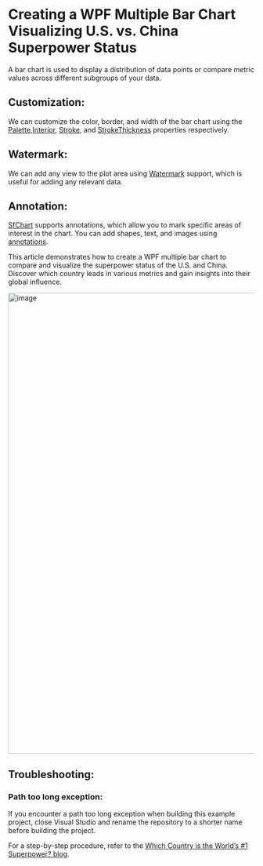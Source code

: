 # Creating a WPF Multiple Bar Chart Visualizing U.S. vs. China Superpower Status

A bar chart is used to display a distribution of data points or compare metric values across different subgroups of your data.

## Customization:
We can customize the color, border, and width of the bar chart using the [Palette](https://help.syncfusion.com/cr/wpf/Syncfusion.UI.Xaml.Charts.ChartSeriesBase.html#Syncfusion_UI_Xaml_Charts_ChartSeriesBase_Palette),[Interior](https://help.syncfusion.com/cr/wpf/Syncfusion.UI.Xaml.Charts.ChartSeriesBase.html#Syncfusion_UI_Xaml_Charts_ChartSeriesBase_Interior), [Stroke](https://help.syncfusion.com/cr/wpf/Syncfusion.UI.Xaml.Charts.ChartSeries.html#Syncfusion_UI_Xaml_Charts_ChartSeries_Stroke), and [StrokeThickness](https://help.syncfusion.com/cr/wpf/Syncfusion.UI.Xaml.Charts.ChartSeries.html#Syncfusion_UI_Xaml_Charts_ChartSeries_StrokeThickness) properties respectively.

## Watermark:
We can add any view to the plot area using [Watermark](https://help.syncfusion.com/cr/wpf/Syncfusion.UI.Xaml.Charts.SfChart.html#Syncfusion_UI_Xaml_Charts_SfChart_Watermark) support, which is useful for adding any relevant data.

## Annotation:
[SfChart](https://help.syncfusion.com/cr/wpf/Syncfusion.UI.Xaml.Charts.SfChart.html) supports annotations, which allow you to mark specific areas of interest in the chart. You can add shapes, text, and images using [annotations](https://help.syncfusion.com/wpf/charts/annotations).

This article demonstrates how to create a WPF multiple bar chart to compare and visualize the superpower status of the U.S. and China. Discover which country leads in various metrics and gain insights into their global influence.

<img width="940" alt="image" src="https://github.com/user-attachments/assets/ae209a62-ca0a-44fb-86bc-59c415d62286">


## Troubleshooting:
### Path too long exception:
If you encounter a path too long exception when building this example project, close Visual Studio and rename the repository to a shorter name before building the project.

For a step-by-step procedure, refer to the [Which Country is the World’s #1 Superpower? blog](https://www.syncfusion.com/blogs/post/wpf-multi-barchart-for-us-china-superpower-status).
